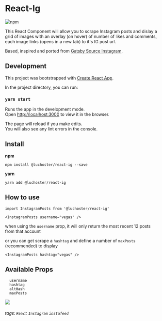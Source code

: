 React-Ig
===
![npm](https://img.shields.io/npm/v/@luchoster/react-ig?style=for-the-badge)


This React Component will allow you to scrape Instagram posts and dislay a grid of images with an overlay (on hover) of number of likes and comments, each image links (opens in a new tab) to it's IG post url.

Based, inspired and ported from [Gatsby Source Instagram](https://github.com/oorestisime/gatsby-source-instagram).

Development
---

This project was bootstrapped with [Create React App](https://github.com/facebook/create-react-app).

In the project directory, you can run:

### `yarn start`

Runs the app in the development mode.<br />
Open [http://localhost:3000](http://localhost:3000) to view it in the browser.

The page will reload if you make edits.<br />
You will also see any lint errors in the console.


Install
---

**npm**

`npm install @luchoster/react-ig --save`

**yarn**

`yarn add @luchoster/react-ig`

How to use
---
`import InstagramPosts from '@luchoster/react-ig'`

`<InstagramPosts username="vegas" />`

when using the `username` prop, it will only return the most recent 12 posts from that account

or you can get scrape a `hashtag` and define a number of `maxPosts` (recommended) to display

`<InstagramPosts hashtag="vegas" />`


Available Props
---

```
  username
  hashtag
  altHash
  maxPosts
```

![](https://i.imgur.com/UJbkyd0.png)



###### tags: `React` `Instagram` `instafeed`

